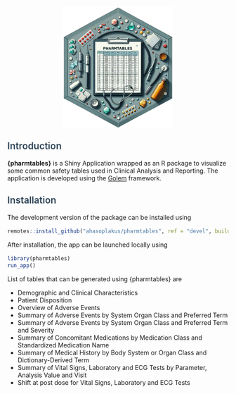 
<style>.pre, pre{background-color: #F3F4ED;}</style>
<style>.code.language-r, code.language-r{color: darkcyan !important;}</style>
<style>.h1, h1{color: #2D4356; font-weight:700;}</style>
<style>.h2, h2{color: #2D4356; font-weight:600;}</style>

<div style="display:flex; justify-content: center;">
<img src="figures/logo.png" align="center" width="250" height="275"/>
</div>

## Introduction

**{pharmtables}** is a Shiny Application wrapped as an R package to visualize some common safety tables used in Clinical Analysis and Reporting. The application is developed using the <a href="https://thinkr-open.github.io/golem/" target="_blank">Golem</a> framework.

## Installation

The development version of the package can be installed using

``` r
remotes::install_github("ahasoplakus/pharmtables", ref = "devel", build_vignettes = TRUE)
```

After installation, the app can be launched locally using

``` r
library(pharmtables)
run_app()
```

List of tables that can be generated using {pharmtables} are

- Demographic and Clinical Characteristics
- Patient Disposition
- Overview of Adverse Events
- Summary of Adverse Events by System Organ Class and Preferred Term
- Summary of Adverse Events by System Organ Class and Preferred Term and Severity
- Summary of Concomitant Medications by Medication Class and Standardized Medication Name
- Summary of Medical History by Body System or Organ Class and Dictionary-Derived Term
- Summary of Vital Signs, Laboratory and ECG Tests by Parameter, Analysis Value and Visit
- Shift at post dose for Vital Signs, Laboratory and ECG Tests

